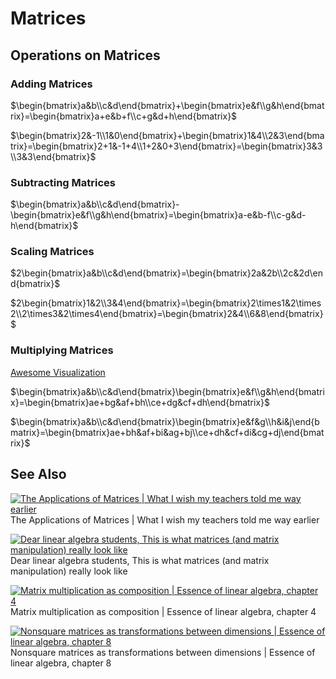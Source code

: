 # Matrices

## Operations on Matrices

### Adding Matrices

$\begin{bmatrix}a&b\\c&d\end{bmatrix}+\begin{bmatrix}e&f\\g&h\end{bmatrix}=\begin{bmatrix}a+e&b+f\\c+g&d+h\end{bmatrix}$

$\begin{bmatrix}2&-1\\1&0\end{bmatrix}+\begin{bmatrix}1&4\\2&3\end{bmatrix}=\begin{bmatrix}2+1&-1+4\\1+2&0+3\end{bmatrix}=\begin{bmatrix}3&3\\3&3\end{bmatrix}$

### Subtracting Matrices

$\begin{bmatrix}a&b\\c&d\end{bmatrix}-\begin{bmatrix}e&f\\g&h\end{bmatrix}=\begin{bmatrix}a-e&b-f\\c-g&d-h\end{bmatrix}$

### Scaling Matrices

$2\begin{bmatrix}a&b\\c&d\end{bmatrix}=\begin{bmatrix}2a&2b\\2c&2d\end{bmatrix}$

$2\begin{bmatrix}1&2\\3&4\end{bmatrix}=\begin{bmatrix}2\times1&2\times2\\2\times3&2\times4\end{bmatrix}=\begin{bmatrix}2&4\\6&8\end{bmatrix}$

### Multiplying Matrices

[Awesome Visualization](http://matrixmultiplication.xyz/)

$\begin{bmatrix}a&b\\c&d\end{bmatrix}\begin{bmatrix}e&f\\g&h\end{bmatrix}=\begin{bmatrix}ae+bg&af+bh\\ce+dg&cf+dh\end{bmatrix}$

$\begin{bmatrix}a&b\\c&d\end{bmatrix}\begin{bmatrix}e&f&g\\h&i&j\end{bmatrix}=\begin{bmatrix}ae+bh&af+bi&ag+bj\\ce+dh&cf+di&cg+dj\end{bmatrix}$

## See Also

[![The Applications of Matrices | What I wish my teachers told me way earlier](http://img.youtube.com/vi/rowWM-MijXU/0.jpg)](https://www.youtube.com/embed/rowWM-MijXU "The Applications of Matrices | What I wish my teachers told me way earlier")  
The Applications of Matrices | What I wish my teachers told me way earlier

[![Dear linear algebra students, This is what matrices (and matrix manipulation) really look like](http://img.youtube.com/vi/4csuTO7UTMo/0.jpg)](https://www.youtube.com/embed/4csuTO7UTMo "Dear linear algebra students, This is what matrices (and matrix manipulation) really look like")  
Dear linear algebra students, This is what matrices (and matrix manipulation) really look like

[![Matrix multiplication as composition | Essence of linear algebra, chapter 4](http://img.youtube.com/vi/XkY2DOUCWMU/0.jpg)](https://www.youtube.com/embed/XkY2DOUCWMU "Matrix multiplication as composition | Essence of linear algebra, chapter 4")  
Matrix multiplication as composition | Essence of linear algebra, chapter 4

[![Nonsquare matrices as transformations between dimensions | Essence of linear algebra, chapter 8](http://img.youtube.com/vi/v8VSDg_WQlA/0.jpg)](https://www.youtube.com/embed/v8VSDg_WQlA "Nonsquare matrices as transformations between dimensions | Essence of linear algebra, chapter 8")  
Nonsquare matrices as transformations between dimensions | Essence of linear algebra, chapter 8
